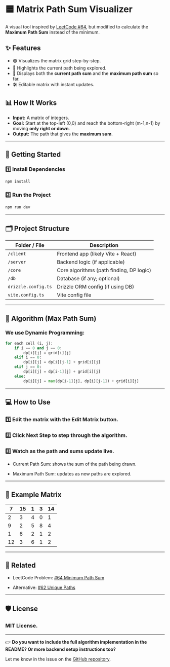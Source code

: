 # 🟦 Matrix Path Sum Visualizer

A visual tool inspired by [LeetCode #64](https://leetcode.com/problems/minimum-path-sum/), but modified to calculate the **Maximum Path Sum** instead of the minimum.

## ✨ Features

- 🟢 Visualizes the matrix grid step-by-step.
- 🖤 Highlights the current path being explored.
- 🧮 Displays both the **current path sum** and the **maximum path sum** so far.
- 🛠️ Editable matrix with instant updates.

## 📊 How It Works

- **Input:** A matrix of integers.
- **Goal:** Start at the top-left (0,0) and reach the bottom-right (m-1,n-1) by moving **only right or down**.
- **Output:** The path that gives the **maximum sum**.

---

## 🚀 Getting Started

### 1️⃣ Install Dependencies

```bash
npm install
```

### 2️⃣ Run the Project
```bash
npm run dev
```

---
## 🗂️ Project Structure

| Folder / File       | Description                              |
| ------------------- | ---------------------------------------- |
| `/client`           | Frontend app (likely Vite + React)       |
| `/server`           | Backend logic (if applicable)            |
| `/core`             | Core algorithms (path finding, DP logic) |
| `/db`               | Database (if any; optional)              |
| `drizzle.config.ts` | Drizzle ORM config (if using DB)         |
| `vite.config.ts`    | Vite config file                         |

---
## 🧠 Algorithm (Max Path Sum)

### We use Dynamic Programming:

```python
for each cell (i, j):
    if i == 0 and j == 0:
        dp[i][j] = grid[i][j]
    elif i == 0:
        dp[i][j] = dp[i][j-1] + grid[i][j]
    elif j == 0:
        dp[i][j] = dp[i-1][j] + grid[i][j]
    else:
        dp[i][j] = max(dp[i-1][j], dp[i][j-1]) + grid[i][j]
```

---
## 💻 How to Use

### 1️⃣ Edit the matrix with the Edit Matrix button.
### 2️⃣ Click Next Step to step through the algorithm.
### 3️⃣ Watch as the path and sums update live. 
- Current Path Sum: shows the sum of the path being drawn.

- Maximum Path Sum: updates as new paths are explored.

---

## 🧩 Example Matrix

| 7  | 15 | 1 | 3 | 14 |
| -- | -- | - | - | -- |
| 2  | 3  | 4 | 0 | 1  |
| 9  | 2  | 5 | 8 | 4  |
| 1  | 6  | 2 | 1 | 2  |
| 12 | 3  | 6 | 1 | 2  |

--- 

## 🔗 Related

-    LeetCode Problem: [#64 Minimum Path Sum](https://leetcode.com/problems/minimum-path-sum/)

-   Alternative: [#62 Unique Paths](https://leetcode.com/problems/unique-paths/)

---

## 🛡️ License

### MIT License.

---

👉 **Do you want to include the full algorithm implementation in the README? Or more backend setup instructions too?**

Let me know in the issue on the [GitHub repository](https://github.com/your-repo-link).


